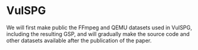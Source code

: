 # VulSPG
We will first make public the FFmpeg and QEMU datasets used in VulSPG, including the resulting GSP, and will gradually make the source code and other datasets available after the publication of the paper.
